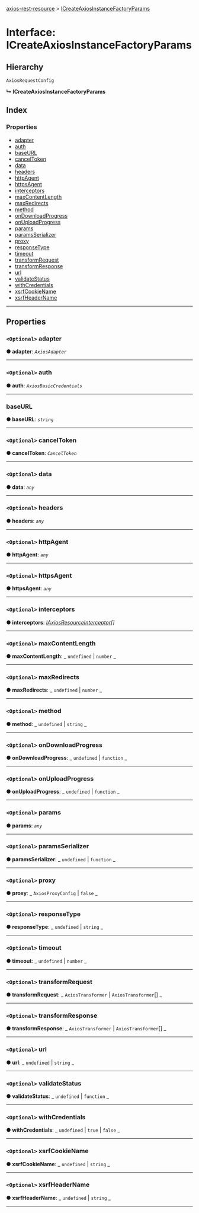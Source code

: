 [axios-rest-resource](../README.md) > [ICreateAxiosInstanceFactoryParams](../interfaces/icreateaxiosinstancefactoryparams.md)

# Interface: ICreateAxiosInstanceFactoryParams

## Hierarchy

`AxiosRequestConfig`

**↳ ICreateAxiosInstanceFactoryParams**

## Index

### Properties

- [adapter](icreateaxiosinstancefactoryparams.md#adapter)
- [auth](icreateaxiosinstancefactoryparams.md#auth)
- [baseURL](icreateaxiosinstancefactoryparams.md#baseurl)
- [cancelToken](icreateaxiosinstancefactoryparams.md#canceltoken)
- [data](icreateaxiosinstancefactoryparams.md#data)
- [headers](icreateaxiosinstancefactoryparams.md#headers)
- [httpAgent](icreateaxiosinstancefactoryparams.md#httpagent)
- [httpsAgent](icreateaxiosinstancefactoryparams.md#httpsagent)
- [interceptors](icreateaxiosinstancefactoryparams.md#interceptors)
- [maxContentLength](icreateaxiosinstancefactoryparams.md#maxcontentlength)
- [maxRedirects](icreateaxiosinstancefactoryparams.md#maxredirects)
- [method](icreateaxiosinstancefactoryparams.md#method)
- [onDownloadProgress](icreateaxiosinstancefactoryparams.md#ondownloadprogress)
- [onUploadProgress](icreateaxiosinstancefactoryparams.md#onuploadprogress)
- [params](icreateaxiosinstancefactoryparams.md#params)
- [paramsSerializer](icreateaxiosinstancefactoryparams.md#paramsserializer)
- [proxy](icreateaxiosinstancefactoryparams.md#proxy)
- [responseType](icreateaxiosinstancefactoryparams.md#responsetype)
- [timeout](icreateaxiosinstancefactoryparams.md#timeout)
- [transformRequest](icreateaxiosinstancefactoryparams.md#transformrequest)
- [transformResponse](icreateaxiosinstancefactoryparams.md#transformresponse)
- [url](icreateaxiosinstancefactoryparams.md#url)
- [validateStatus](icreateaxiosinstancefactoryparams.md#validatestatus)
- [withCredentials](icreateaxiosinstancefactoryparams.md#withcredentials)
- [xsrfCookieName](icreateaxiosinstancefactoryparams.md#xsrfcookiename)
- [xsrfHeaderName](icreateaxiosinstancefactoryparams.md#xsrfheadername)

---

## Properties

<a id="adapter"></a>

### `<Optional>` adapter

**● adapter**: _`AxiosAdapter`_

---

<a id="auth"></a>

### `<Optional>` auth

**● auth**: _`AxiosBasicCredentials`_

---

<a id="baseurl"></a>

### baseURL

**● baseURL**: _`string`_

---

<a id="canceltoken"></a>

### `<Optional>` cancelToken

**● cancelToken**: _`CancelToken`_

---

<a id="data"></a>

### `<Optional>` data

**● data**: _`any`_

---

<a id="headers"></a>

### `<Optional>` headers

**● headers**: _`any`_

---

<a id="httpagent"></a>

### `<Optional>` httpAgent

**● httpAgent**: _`any`_

---

<a id="httpsagent"></a>

### `<Optional>` httpsAgent

**● httpsAgent**: _`any`_

---

<a id="interceptors"></a>

### `<Optional>` interceptors

**● interceptors**: _[IAxiosResourceInterceptor](../#iaxiosresourceinterceptor)[]_

---

<a id="maxcontentlength"></a>

### `<Optional>` maxContentLength

**● maxContentLength**: _ `undefined` &#124; `number`
_

---

<a id="maxredirects"></a>

### `<Optional>` maxRedirects

**● maxRedirects**: _ `undefined` &#124; `number`
_

---

<a id="method"></a>

### `<Optional>` method

**● method**: _ `undefined` &#124; `string`
_

---

<a id="ondownloadprogress"></a>

### `<Optional>` onDownloadProgress

**● onDownloadProgress**: _ `undefined` &#124; `function`
_

---

<a id="onuploadprogress"></a>

### `<Optional>` onUploadProgress

**● onUploadProgress**: _ `undefined` &#124; `function`
_

---

<a id="params"></a>

### `<Optional>` params

**● params**: _`any`_

---

<a id="paramsserializer"></a>

### `<Optional>` paramsSerializer

**● paramsSerializer**: _ `undefined` &#124; `function`
_

---

<a id="proxy"></a>

### `<Optional>` proxy

**● proxy**: _ `AxiosProxyConfig` &#124; `false`
_

---

<a id="responsetype"></a>

### `<Optional>` responseType

**● responseType**: _ `undefined` &#124; `string`
_

---

<a id="timeout"></a>

### `<Optional>` timeout

**● timeout**: _ `undefined` &#124; `number`
_

---

<a id="transformrequest"></a>

### `<Optional>` transformRequest

**● transformRequest**: _ `AxiosTransformer` &#124; `AxiosTransformer`[]
_

---

<a id="transformresponse"></a>

### `<Optional>` transformResponse

**● transformResponse**: _ `AxiosTransformer` &#124; `AxiosTransformer`[]
_

---

<a id="url"></a>

### `<Optional>` url

**● url**: _ `undefined` &#124; `string`
_

---

<a id="validatestatus"></a>

### `<Optional>` validateStatus

**● validateStatus**: _ `undefined` &#124; `function`
_

---

<a id="withcredentials"></a>

### `<Optional>` withCredentials

**● withCredentials**: _ `undefined` &#124; `true` &#124; `false`
_

---

<a id="xsrfcookiename"></a>

### `<Optional>` xsrfCookieName

**● xsrfCookieName**: _ `undefined` &#124; `string`
_

---

<a id="xsrfheadername"></a>

### `<Optional>` xsrfHeaderName

**● xsrfHeaderName**: _ `undefined` &#124; `string`
_

---
